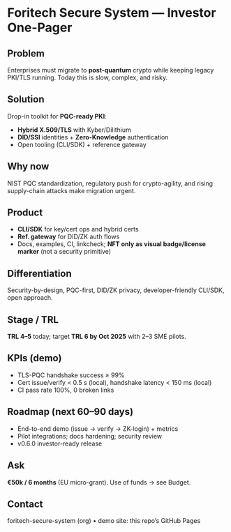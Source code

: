 # Foritech Secure System — Investor One-Pager

## Problem
Enterprises must migrate to **post-quantum** crypto while keeping legacy PKI/TLS running. Today this is slow, complex, and risky.

## Solution
Drop-in toolkit for **PQC-ready PKI**:
- **Hybrid X.509/TLS** with Kyber/Dilithium
- **DID/SSI** identities + **Zero-Knowledge** authentication
- Open tooling (CLI/SDK) + reference gateway

## Why now
NIST PQC standardization, regulatory push for crypto-agility, and rising supply-chain attacks make migration urgent.

## Product
- **CLI/SDK** for key/cert ops and hybrid certs
- **Ref. gateway** for DID/ZK auth flows
- Docs, examples, CI, linkcheck; **NFT only as visual badge/license marker** (not a security primitive)

## Differentiation
Security-by-design, PQC-first, DID/ZK privacy, developer-friendly CLI/SDK, open approach.

## Stage / TRL
**TRL 4–5** today; target **TRL 6 by Oct 2025** with 2–3 SME pilots.

## KPIs (demo)
- TLS-PQC handshake success ≥ 99%
- Cert issue/verify < 0.5 s (local), handshake latency < 150 ms (local)
- CI pass rate 100%, 0 broken links

## Roadmap (next 60–90 days)
- End-to-end demo (issue → verify → ZK-login) + metrics
- Pilot integrations; docs hardening; security review
- v0.6.0 investor-ready release

## Ask
**€50k / 6 months** (EU micro-grant).
Use of funds → see Budget.

## Contact
foritech-secure-system (org) • demo site: this repo’s GitHub Pages
